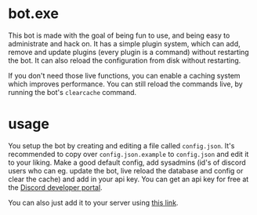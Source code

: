 # bot.exe

This bot is made with the goal of being fun to use, and being easy to administrate and hack on.
It has a simple plugin system, which can add, remove and update plugins (every plugin is a command) without restarting the bot.
It can also reload the configuration from disk without restarting.

If you don't need those live functions, you can enable a caching system which improves performance. You can still reload the commands live, by running the bot's `clearcache` command.

# usage

You setup the bot by creating and editing a file called `config.json`. It's recommended to copy over `config.json.example` to `config.json` and edit it to your liking.  Make a good default config, add sysadmins (id's of discord users who can eg. update the bot, live reload the database and config or clear the cache) and add in your api key. You can get an api key for free at the [Discord developer portal](https://discord.com/developers).

You can also just add it to your server using [this link](https://discord.com/oauth2/authorize?client_id=576435404107022347&permissions=70289472&scope=bot).
